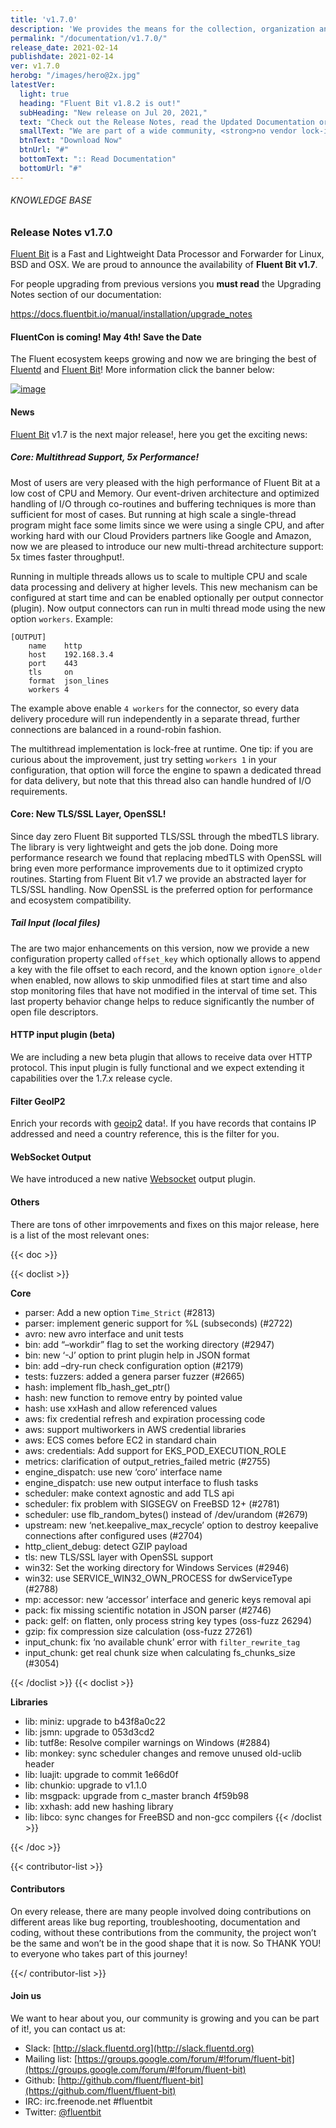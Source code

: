 ```yaml
---
title: 'v1.7.0'
description: 'We provides the means for the collection, organization and computerized retrieval of knowledgeand Lightweight Data Forwarder for Linux, BSD and OSX. We are proud to announce the availability of Fluent Bit v1.7.0.'
permalink: "/documentation/v1.7.0/"
release_date: 2021-02-14
publishdate: 2021-02-14
ver: v1.7.0
herobg: "/images/hero@2x.jpg"
latestVer:
  light: true
  heading: "Fluent Bit v1.8.2 is out!"
  subHeading: "New release on Jul 20, 2021,"
  text: "Check out the Release Notes, read the Updated Documentation or jump directly to the Downloads Section."
  smallText: "We are part of a wide community, <strong>no vendor lock-in.</strong>"
  btnText: "Download Now"
  btnUrl: "#"
  bottomText: ":: Read Documentation"
  bottomUrl: "#"
---
```



###### KNOWLEDGE BASE

### Release Notes v1.7.0

[Fluent Bit](https://fluentbit.io) is a Fast and Lightweight Data Processor and Forwarder for Linux, BSD and OSX. We are proud to announce the availability of **Fluent Bit v1.7**.

For people upgrading from previous versions you **must read** the Upgrading Notes section of our documentation:

https://docs.fluentbit.io/manual/installation/upgrade_notes

#### FluentCon is coming! May 4th! Save the Date

The Fluent ecosystem keeps growing and now we are bringing the best of [Fluentd](https://www.fluentd.org) and [Fluent Bit](https://fluentbit.io)! More information click the banner below:

[![image](https://fluentbit.io/assets/img/fluentcon-release.png)](https://events.linuxfoundation.org/fluentcon/)

#### News

[Fluent Bit](https://fluentbit.io) v1.7 is the next major release!, here you get the exciting news:

##### Core: Multithread Support, 5x Performance!

Most of users are very pleased with the high performance of Fluent Bit at a low cost of CPU and Memory. Our event-driven architecture and optimized handling of I/O through co-routines and buffering techniques is more than sufficient for most of cases. But running at high scale a single-thread program might face some limits since we were using a single CPU, and after working hard with our Cloud Providers partners like Google and Amazon, now we are pleased to introduce our new multi-thread architecture support: 5x times faster throughput!.

Running in multiple threads allows us to scale to multiple CPU and scale data processing and delivery at higher levels. This new mechanism can be configured at start time and can be enabled optionally per output connector (plugin). Now output connectors can run in multi thread mode using the new option `workers`. Example:

```
[OUTPUT]
    name    http
    host    192.168.3.4
    port    443
    tls     on
    format  json_lines
    workers 4
```

The example above enable `4 workers` for the connector, so every data delivery procedure will run independently in a separate thread, further connections are balanced in a round-robin fashion.

The multithread implementation is lock-free at runtime. One tip: if you are curious about the improvement, just try setting `workers 1` in your configuration, that option will force the engine to spawn a dedicated thread for data delivery, but note that this thread also can handle hundred of I/O requirements.

#### Core: New TLS/SSL Layer, OpenSSL!

Since day zero Fluent Bit supported TLS/SSL through the mbedTLS library. The library is very lightweight and gets the job done. Doing more performance research we found that replacing mbedTLS with OpenSSL will bring even more performance improvements due to it optimized crypto routines. Starting from Fluent Bit v1.7 we provide an abstracted layer for TLS/SSL handling. Now OpenSSL is the preferred option for performance and ecosystem compatibility.

##### Tail Input (local files)

The are two major enhancements on this version, now we provide a new configuration property called `offset_key` which optionally allows to append a key with the file offset to each record, and the known option `ignore_older` when enabled, now allows to skip unmodified files at start time and also stop monitoring files that have not modified in the interval of time set. This last property behavior change helps to reduce significantly the number of open file descriptors.

#### HTTP input plugin (beta)

We are including a new beta plugin that allows to receive data over HTTP protocol. This input plugin is fully functional and we expect extending it capabilities over the 1.7.x release cycle.

#### Filter GeoIP2

Enrich your records with [geoip2](https://docs.fluentbit.io/manual/v/master/pipeline/filters/geoip2) data!. If you have records that contains IP addressed and need a country reference, this is the filter for you.

#### WebSocket Output

We have introduced a new native [Websocket](https://docs.fluentbit.io/manual/v/master/pipeline/outputs/websocket) output plugin.

#### Others

There are tons of other imrpovements and fixes on this major release, here is a list of the most relevant ones:

{{< doc >}}

{{< doclist >}}

**Core**

* parser: Add a new option `Time_Strict` (#2813)
* parser: implement generic support for %L (subseconds) (#2722)
* avro: new avro interface and unit tests
* bin: add “–workdir” flag to set the working directory (#2947)
* bin: new ‘-J’ option to print plugin help in JSON format
* bin: add –dry-run check configuration option (#2179)
* tests: fuzzers: added a genera parser fuzzer (#2665)
* hash: implement flb_hash_get_ptr()
* hash: new function to remove entry by pointed value
* hash: use xxHash and allow referenced values
* aws: fix credential refresh and expiration processing code
* aws: support multiworkers in AWS credential libraries
* aws: ECS comes before EC2 in standard chain
* aws: credentials: Add support for EKS_POD_EXECUTION_ROLE
* metrics: clarification of output_retries_failed metric (#2755)
* engine_dispatch: use new ‘coro’ interface name
* engine_dispatch: use new output interface to flush tasks
* scheduler: make context agnostic and add TLS api
* scheduler: fix problem with SIGSEGV on FreeBSD 12+ (#2781)
* scheduler: use flb_random_bytes() instead of /dev/urandom (#2679)
* upstream: new ‘net.keepalive_max_recycle’ option to destroy keepalive connections after configured uses (#2704)
* http_client_debug: detect GZIP payload
* tls: new TLS/SSL layer with OpenSSL support
* win32: Set the working directory for Windows Services (#2946)
* win32: use SERVICE_WIN32_OWN_PROCESS for dwServiceType (#2788)
* mp: accessor: new ‘accessor’ interface and generic keys removal api
* pack: fix missing scientific notation in JSON parser (#2746)
* pack: gelf: on flatten, only process string key types (oss-fuzz 26294)
* gzip: fix compression size calculation (oss-fuzz 27261)
* input_chunk: fix ‘no available chunk’ error with `filter_rewrite_tag`
* input_chunk: get real chunk size when calculating fs_chunks_size (#3054)

{{< /doclist >}}
{{< doclist >}}

**Libraries**

* lib: miniz: upgrade to b43f8a0c22
* lib: jsmn: upgrade to 053d3cd2
* lib: tutf8e: Resolve compiler warnings on Windows (#2884)
* lib: monkey: sync scheduler changes and remove unused old-uclib header
* lib: luajit: upgrade to commit 1e66d0f
* lib: chunkio: upgrade to v1.1.0
* lib: msgpack: upgrade from c_master branch 4f59b98
* lib: xxhash: add new hashing library
* lib: libco: sync changes for FreeBSD and non-gcc compilers
{{< /doclist >}}

{{< /doc >}}

{{< contributor-list >}}

#### Contributors

On every release, there are many people involved doing contributions on different areas like bug reporting, troubleshooting, documentation and coding, without these contributions from the community, the project won’t be the same and won’t be in the good shape that it is now. So THANK YOU! to everyone who takes part of this journey!

{{</ contributor-list >}}


#### Join us

We want to hear about you, our community is growing and you can be part of it!, you can contact us at:

* Slack: [http://slack.fluentd.org](http://slack.fluentd.org)
* Mailing list: [https://groups.google.com/forum/#!forum/fluent-bit](https://groups.google.com/forum/#!forum/fluent-bit)
* Github: [http://github.com/fluent/fluent-bit](https://github.com/fluent/fluent-bit)
* IRC: irc.freenode.net #fluentbit
* Twitter: [@fluentbit](https://twitter.com/fluentbit)